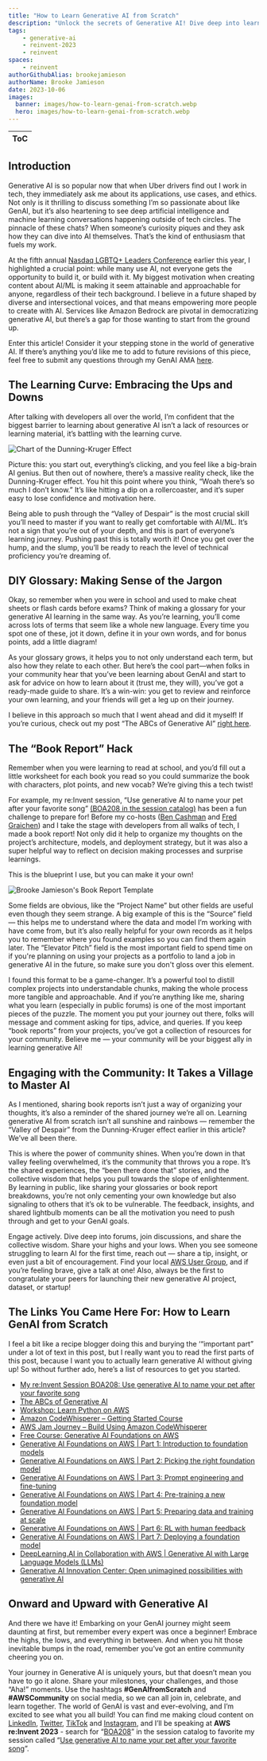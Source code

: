 ```yaml
---
title: "How to Learn Generative AI from Scratch"
description: "Unlock the secrets of Generative AI! Dive deep into learning curves, decode jargon, and explore hands-on hacks. Join the AI revolution and connect with a thriving community. Dive in now with #GenAIfromScratch and #AWSCommunity"
tags:
    - generative-ai
    - reinvent-2023
    - reinvent
spaces:
    - reinvent
authorGithubAlias: brookejamieson
authorName: Brooke Jamieson
date: 2023-10-06
images:
  banner: images/how-to-learn-genai-from-scratch.webp
  hero: images/how-to-learn-genai-from-scratch.webp
---
```

|ToC|
|---|

## Introduction

Generative AI is so popular now that when Uber drivers find out I work in tech, they immediately ask me about its applications, use cases, and ethics. Not only is it thrilling to discuss something I’m so passionate about like GenAI, but it’s also heartening to see deep artificial intelligence and machine learning conversations happening outside of tech circles. The pinnacle of these chats? When someone’s curiosity piques and they ask how they can dive into AI themselves. That’s the kind of enthusiasm that fuels my work.

At the fifth annual [Nasdaq LGBTQ+ Leaders Conference](https://www.nasdaq.com/videos/colors-of-the-rainbow%3A-nasdaq-hosts-its-fifth-annual-lgbtq-leaders-conference-1) earlier this year, I highlighted a crucial point: while many use AI, not everyone gets the opportunity to build it, or build with it. My biggest motivation when creating content about AI/ML is making it seem attainable and approachable for anyone, regardless of their tech background. I believe in a future shaped by diverse and intersectional voices, and that means empowering more people to create with AI. Services like Amazon Bedrock are pivotal in democratizing generative AI, but there’s a gap for those wanting to start from the ground up.

Enter this article! Consider it your stepping stone in the world of generative AI. If there’s anything you’d like me to add to future revisions of this piece, feel free to submit any questions through my GenAI AMA [here](https://www.linkedin.com/feed/update/urn:li:activity:7097618646541168640/).

## The Learning Curve: Embracing the Ups and Downs

After talking with developers all over the world, I’m confident that the biggest barrier to learning about generative AI isn’t a lack of resources or learning material, it’s battling with the learning curve.

![Chart of the Dunning-Kruger Effect](images/dunning-kruger.webp "Source: Wikipedia - https://commons.wikimedia.org/wiki/File:Dunning%E2%80%93Kruger_Effect_01.svg")

Picture this: you start out, everything’s clicking, and you feel like a big-brain AI genius. But then out of nowhere, there’s a massive reality check, like the Dunning-Kruger effect. You hit this point where you think, “Woah there’s so much I don’t know.” It’s like hitting a dip on a rollercoaster, and it’s super easy to lose confidence and motivation here.

Being able to push through the “Valley of Despair” is the most crucial skill you’ll need to master if you want to really get comfortable with AI/ML. It’s not a sign that you’re out of your depth, and this is part of everyone’s learning journey. Pushing past this is totally worth it! Once you get over the hump, and the slump, you’ll be ready to reach the level of technical proficiency you’re dreaming of.

## DIY Glossary: Making Sense of the Jargon

Okay, so remember when you were in school and used to make cheat sheets or flash cards before exams? Think of making a glossary for your generative AI learning in the same way. As you’re learning, you’ll come across lots of terms that seem like a whole new language. Every time you spot one of these, jot it down, define it in your own words, and for bonus points, add a little diagram!

As your glossary grows, it helps you to not only understand each term, but also how they relate to each other. But here’s the cool part—when folks in your community hear that you’ve been learning about GenAI and start to ask for advice on how to learn about it (trust me, they will), you’ve got a ready-made guide to share. It’s a win-win: you get to review and reinforce your own learning, and your friends will get a leg up on their journey.

I believe in this approach so much that I went ahead and did it myself! If you’re curious, check out my post “The ABCs of Generative AI” [right here](https://bit.ly/ABCsGenAI).

## The “Book Report” Hack

Remember when you were learning to read at school, and you’d fill out a little worksheet for each book you read so you could summarize the book with characters, plot points, and new vocab? We’re giving this a tech twist!

For example, my re:Invent session, “Use generative AI to name your pet after your favorite song” [(BOA208 in the session catalog)](https://hub.reinvent.awsevents.com/attendee-portal/catalog/?search=boa208) has been a fun challenge to prepare for! Before my co-hosts ([Ben Cashman](https://www.linkedin.com/in/ben-cashman/) and [Fred Graichen](https://www.linkedin.com/in/fgraichen/)) and I take the stage with developers from all walks of tech, I made a book report! Not only did it help to organize my thoughts on the project’s architecture, models, and deployment strategy, but it was also a super helpful way to reflect on decision making processes and surprise learnings.

This is the blueprint I use, but you can make it your own!

![Brooke Jamieson's Book Report Template](images/book-report.png)

Some fields are obvious, like the “Project Name” but other fields are useful even though they seem strange. A big example of this is the “Source” field — this helps me to understand where the data and model I’m working with have come from, but it’s also really helpful for your own records as it helps you to remember where you found examples so you can find them again later. The “Elevator Pitch” field is the most important field to spend time on if you're planning on using your projects as a portfolio to land a job in generative AI in the future, so make sure you don't gloss over this element.

I found this format to be a game-changer. It’s a powerful tool to distill complex projects into understandable chunks, making the whole process more tangible and approachable. And if you’re anything like me, sharing what you learn (especially in public forums) is one of the most important pieces of the puzzle. The moment you put your journey out there, folks will message and comment asking for tips, advice, and queries. If you keep “book reports” from your projects, you’ve got a collection of resources for your community. Believe me — your community will be your biggest ally in learning generative AI!

## Engaging with the Community: It Takes a Village to Master AI

As I mentioned, sharing book reports isn’t just a way of organizing your thoughts, it’s also a reminder of the shared journey we’re all on. Learning generative AI from scratch isn’t all sunshine and rainbows — remember the “Valley of Despair” from the Dunning-Kruger effect earlier in this article? We’ve all been there.

This is where the power of community shines. When you’re down in that valley feeling overwhelmed, it’s the community that throws you a rope. It’s the shared experiences, the “been there done that” stories, and the collective wisdom that helps you pull towards the slope of enlightenment. By learning in public, like sharing your glossaries or book report breakdowns, you’re not only cementing your own knowledge but also signaling to others that it’s ok to be vulnerable. The feedback, insights, and shared lightbulb moments can be all the motivation you need to push through and get to your GenAI goals.

Engage actively. Dive deep into forums, join discussions, and share the collective wisdom. Share your highs and your lows. When you see someone struggling to learn AI for the first time, reach out — share a tip, insight, or even just a bit of encouragement. Find your local [AWS User Group](https://aws.amazon.com/developer/community/usergroups/?sc_channel=el&sc_campaign=genaiwave&sc_content=how-to-learn-generative-ai-from-scratch&sc_geo=mult&sc_country=mult&sc_outcome=acq), and if you’re feeling brave, give a talk at one! Also, always be the first to congratulate your peers for launching their new generative AI project, dataset, or startup!

## The Links You Came Here For: How to Learn GenAI from Scratch

I feel a bit like a recipe blogger doing this and burying the ‘“important part” under a lot of text in this post, but I really want you to read the first parts of this post, because I want you to actually learn generative AI without giving up! So without further ado, here’s a list of resources to get you started.

* [My re:Invent Session BOA208: Use generative AI to name your pet after your favorite song](https://hub.reinvent.awsevents.com/attendee-portal/catalog/?search=BOA208)
* [The ABCs of Generative AI](https://bit.ly/ABCsGenAI)
* [Workshop: Learn Python on AWS](https://catalog.us-east-1.prod.workshops.aws/workshops/3d705026-9edc-40e8-b353-bdabb116c89c/en-US?sc_channel=el&sc_campaign=genaiwave&sc_content=how-to-learn-generative-ai-from-scratch&sc_geo=mult&sc_country=mult&sc_outcome=acq)
* [Amazon CodeWhisperer – Getting Started Course](https://explore.skillbuilder.aws/learn/course/external/view/elearning/16405/amazon-codewhisperer-getting-started?sc_channel=el&sc_campaign=genaiwave&sc_content=how-to-learn-generative-ai-from-scratch&sc_geo=mult&sc_country=mult&sc_outcome=acq)
* [AWS Jam Journey – Build Using Amazon CodeWhisperer](https://explore.skillbuilder.aws/learn/course/external/view/elearning/16401/build-using-amazon-codewhisperer?sc_channel=el&sc_campaign=genaiwave&sc_content=how-to-learn-generative-ai-from-scratch&sc_geo=mult&sc_country=mult&sc_outcome=acq)
* [Free Course: Generative AI Foundations on AWS](https://www.youtube.com/playlist?list=PLhr1KZpdzukf-xb0lmiU3G89GJXaDbAIF)
* [Generative AI Foundations on AWS | Part 1: Introduction to foundation models](https://www.youtube.com/watch?v=oYm66fHqHUM)
* [Generative AI Foundations on AWS | Part 2: Picking the right foundation model](https://www.youtube.com/watch?v=EVqTWGafpfo)
* [Generative AI Foundations on AWS | Part 3: Prompt engineering and fine-tuning](https://www.youtube.com/watch?v=RK9bLf8a5Lo)
* [Generative AI Foundations on AWS | Part 4: Pre-training a new foundation model](https://www.youtube.com/watch?v=0xfe54_pYIQ)
* [Generative AI Foundations on AWS | Part 5: Preparing data and training at scale](https://www.youtube.com/watch?v=QpPpbM0FQ1Y)
* [Generative AI Foundations on AWS | Part 6: RL with human feedback](https://www.youtube.com/watch?v=An-ha4YzxXo)
* [Generative AI Foundations on AWS | Part 7: Deploying a foundation model](https://www.youtube.com/watch?v=TGCe3FXDgGY)
* [DeepLearning.AI in Collaboration with AWS | Generative AI with Large Language Models (LLMs)](https://www.deeplearning.ai/courses/generative-ai-with-llms/)
* [Generative AI Innovation Center: Open unimagined possibilities with generative AI](https://aws.amazon.com/generative-ai/innovation-center/?sc_channel=el&sc_campaign=genaiwave&sc_content=how-to-learn-generative-ai-from-scratch&sc_geo=mult&sc_country=mult&sc_outcome=acq)

## Onward and Upward with Generative AI

And there we have it! Embarking on your GenAI journey might seem daunting at first, but remember every expert was once a beginner! Embrace the highs, the lows, and everything in between. And when you hit those inevitable bumps in the road, remember you’ve got an entire community cheering you on.

Your journey in Generative AI is uniquely yours, but that doesn’t mean you have to go it alone. Share your milestones, your challenges, and those “Aha!” moments. Use the hashtags **#GenAIfromScratch** and **#AWSCommunity** on social media, so we can all join in, celebrate, and learn together. The world of GenAI is vast and ever-evolving, and I’m excited to see what you all build! You can find me making cloud content on [LinkedIn](https://www.linkedin.com/in/brookejamieson/), [Twitter](https://twitter.com/brooke_jamieson), [TikTok](https://www.tiktok.com/@brookebytes) and [Instagram](https://www.instagram.com/brooke.bytes/), and I’ll be speaking at **AWS re:Invent 2023** - search for “[BOA208](https://hub.reinvent.awsevents.com/attendee-portal/catalog/?search=boa208)” in the session catalog to favorite my session called “[Use generative AI to name your pet after your favorite song](https://hub.reinvent.awsevents.com/attendee-portal/catalog/?search=boa208)”.
